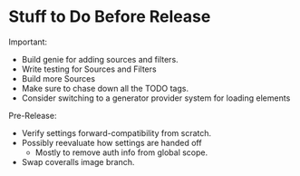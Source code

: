 # Stuff to Do Before Release

Important:

*  Build genie for adding sources and filters.
*  Write testing for Sources and Filters
*  Build more Sources
*  Make sure to chase down all the TODO tags.
*  Consider switching to a generator provider system for loading elements

Pre-Release:

* Verify settings forward-compatibility from scratch.
* Possibly reevaluate how settings are handed off
  * Mostly to remove auth info from global scope. 
* Swap coveralls image branch.